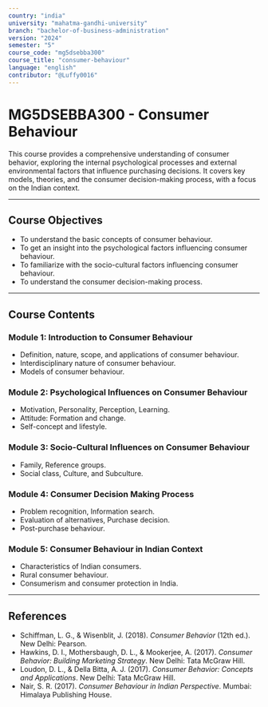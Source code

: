 ```yaml
---
country: "india"
university: "mahatma-gandhi-university"
branch: "bachelor-of-business-administration"
version: "2024"
semester: "5"
course_code: "mg5dsebba300"
course_title: "consumer-behaviour"
language: "english"
contributor: "@Luffy0016"
---
```

# MG5DSEBBA300 - Consumer Behaviour

This course provides a comprehensive understanding of consumer behavior, exploring the internal psychological processes and external environmental factors that influence purchasing decisions. It covers key models, theories, and the consumer decision-making process, with a focus on the Indian context.

---
## Course Objectives

* To understand the basic concepts of consumer behaviour.
* To get an insight into the psychological factors influencing consumer behaviour.
* To familiarize with the socio-cultural factors influencing consumer behaviour.
* To understand the consumer decision-making process.

---
## Course Contents

### Module 1: Introduction to Consumer Behaviour  
* Definition, nature, scope, and applications of consumer behaviour.
* Interdisciplinary nature of consumer behaviour.
* Models of consumer behaviour.

### Module 2: Psychological Influences on Consumer Behaviour  
* Motivation, Personality, Perception, Learning.
* Attitude: Formation and change.
* Self-concept and lifestyle.

### Module 3: Socio-Cultural Influences on Consumer Behaviour  
* Family, Reference groups.
* Social class, Culture, and Subculture.

### Module 4: Consumer Decision Making Process  
* Problem recognition, Information search.
* Evaluation of alternatives, Purchase decision.
* Post-purchase behaviour.

### Module 5: Consumer Behaviour in Indian Context 
* Characteristics of Indian consumers.
* Rural consumer behaviour.
* Consumerism and consumer protection in India.

---
## References
* Schiffman, L. G., & Wisenblit, J. (2018). *Consumer Behavior* (12th ed.). New Delhi: Pearson.
* Hawkins, D. I., Mothersbaugh, D. L., & Mookerjee, A. (2017). *Consumer Behavior: Building Marketing Strategy*. New Delhi: Tata McGraw Hill.
* Loudon, D. L., & Della Bitta, A. J. (2017). *Consumer Behavior: Concepts and Applications*. New Delhi: Tata McGraw Hill.
* Nair, S. R. (2017). *Consumer Behaviour in Indian Perspective*. Mumbai: Himalaya Publishing House.